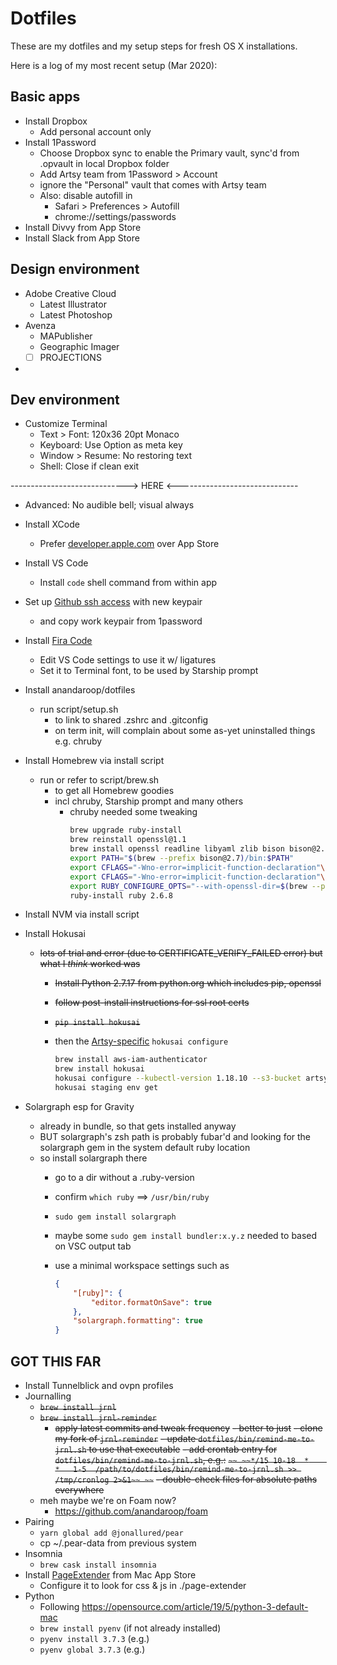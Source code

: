 # Dotfiles

These are my dotfiles and my setup steps for fresh OS X installations.

Here is a log of my most recent setup (Mar 2020):

## Basic apps
- Install Dropbox
  - Add personal account only
- Install 1Password
  - Choose Dropbox sync to enable the Primary vault, sync'd from .opvault in local Dropbox folder
  - Add Artsy team from 1Password > Account
  - ignore the "Personal" vault that comes with Artsy team
  - Also: disable autofill in
    - Safari > Preferences > Autofill
    - chrome://settings/passwords
- Install Divvy from App Store
- Install Slack from App Store


## Design environment
- Adobe Creative Cloud
  - Latest Illustrator
  - Latest Photoshop
- Avenza
  - MAPublisher
  - Geographic Imager
  - [ ] PROJECTIONS
-

## Dev environment
- Customize Terminal
  - Text > Font: 120x36 20pt Monaco
  - Keyboard: Use Option as meta key
  - Window > Resume: No restoring text
  - Shell: Close if clean exit

-----------------------------> HERE  <------------------------------

  - Advanced: No audible bell; visual always
- Install XCode
  - Prefer [developer.apple.com](https://developer.apple.com/download/more/) over App Store
- Install VS Code
  - Install `code` shell command from within app
- Set up [Github ssh access](https://help.github.com/en/github/authenticating-to-github/connecting-to-github-with-ssh) with new keypair
  - and copy work keypair from 1password
- Install [Fira Code](https://github.com/tonsky/FiraCode)
  - Edit VS Code settings to use it w/ ligatures
  - Set it to Terminal font, to be used by Starship prompt
- Install anandaroop/dotfiles
  - run script/setup.sh
    - to link to shared .zshrc and .gitconfig
    - on term init, will complain about some as-yet uninstalled things e.g. chruby
- Install Homebrew via install script
  - run or refer to script/brew.sh
    - to get all Homebrew goodies
    - incl chruby, Starship prompt and many others
      - chruby needed some tweaking
        ```sh
        brew upgrade ruby-install
        brew reinstall openssl@1.1
        brew install openssl readline libyaml zlib bison bison@2.7
        export PATH="$(brew --prefix bison@2.7)/bin:$PATH"
        export CFLAGS="-Wno-error=implicit-function-declaration"\nexport RUBY_CONFIGURE_OPTS="--with-openssl-dir=$(brew --prefix openssl@1.1) --with-readline-dir=$(brew --prefix readline) --with-libyaml-dir=$(brew --prefix libyaml) --with-zlib-dir=$(brew --prefix zlib)"\n\n
        export CFLAGS="-Wno-error=implicit-function-declaration"\n
        export RUBY_CONFIGURE_OPTS="--with-openssl-dir=$(brew --prefix openssl@1.1) --with-readline-dir=$(brew --prefix readline) --with-libyaml-dir=$(brew --prefix libyaml) --with-zlib-dir=$(brew --prefix zlib)"\n
        ruby-install ruby 2.6.8
        ```
- Install NVM via install script
- Install Hokusai
  - ~~lots of trial and error (due to CERTIFICATE_VERIFY_FAILED error) but what I _think_ worked was~~
    - ~~Install Python 2.7.17 from python.org which includes pip, openssl~~
    - ~~follow post-install instructions for ssl root certs~~
    - ~~`pip install hokusai`~~
    - then the [Artsy-specific](https://github.com/artsy/README/blob/master/playbooks/hokusai.md) `hokusai configure`

      ```sh
      brew install aws-iam-authenticator
      brew install hokusai
      hokusai configure --kubectl-version 1.18.10 --s3-bucket artsy-citadel --s3-key k8s/config-dev # check on Slack if there's a newer kubectl version
      hokusai staging env get
      ```

- Solargraph esp for Gravity
  - already in bundle, so that gets installed anyway
  - BUT solargraph's zsh path is probably fubar'd and looking for the solargraph gem in the system default ruby location
  - so install solargraph there
    - go to a dir without a .ruby-version
    - confirm `which ruby` ==> `/usr/bin/ruby`
    - `sudo gem install solargraph`
    - maybe some `sudo gem install bundler:x.y.z` needed to based on VSC output tab
    - use a minimal workspace settings such as

      ```json
      {
          "[ruby]": {
              "editor.formatOnSave": true
          },
          "solargraph.formatting": true
      }
      ```

## GOT THIS FAR

- Install Tunnelblick and ovpn profiles
- Journalling
  - ~~`brew install jrnl`~~
  - ~~`brew install jrnl-reminder`~~
    - ~~apply latest commits and tweak frequency~~
  ~~- better to just~~
    ~~- clone my fork of `jrnl-reminder`~~
    ~~- update `dotfiles/bin/remind-me-to-jrnl.sh` to use that executable~~
    ~~- add crontab entry for `dotfiles/bin/remind-me-to-jrnl.sh`, e.g.:~~
      ~~```~~
      ~~*/15 10-18  *    *   1-5  /path/to/dotfiles/bin/remind-me-to-jrnl.sh >> /tmp/cronlog 2>&1~~
      ~~```~~
  ~~- double-check files for absolute paths everywhere~~
  - meh maybe we're on Foam now?
    - https://github.com/anandaroop/foam
- Pairing
  - `yarn global add @jonallured/pear`
  - cp ~/.pear-data from previous system
- Insomnia
  - `brew cask install insomnia`
- Install [PageExtender](https://github.com/fphilipe/PageExtender.app) from Mac App Store
  - Configure it to look for css & js in ./page-extender
- Python
  - Following https://opensource.com/article/19/5/python-3-default-mac
  - `brew install pyenv` (if not already installed)
  - `pyenv install 3.7.3` (e.g.)
  - `pyenv global 3.7.3` (e.g.)
